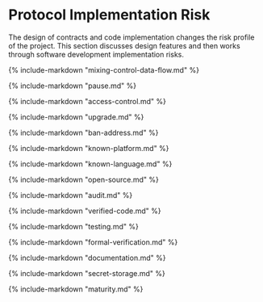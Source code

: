 # Protocol Implementation Risk

The design of contracts and code implementation changes the risk 
profile of the project. This section discusses design features 
and then works through software development implementation risks.


{% include-markdown "mixing-control-data-flow.md" %}

{% include-markdown "pause.md" %}

{% include-markdown "access-control.md" %}

{% include-markdown "upgrade.md" %}

{% include-markdown "ban-address.md" %}

{% include-markdown "known-platform.md" %}

{% include-markdown "known-language.md" %}

{% include-markdown "open-source.md" %}

{% include-markdown "audit.md" %}

{% include-markdown "verified-code.md" %}

{% include-markdown "testing.md" %}

{% include-markdown "formal-verification.md" %}

{% include-markdown "documentation.md" %}

{% include-markdown "secret-storage.md" %}

{% include-markdown "maturity.md" %}



